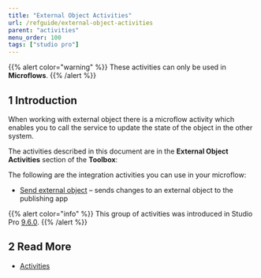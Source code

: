 ```yaml
---
title: "External Object Activities"
url: /refguide/external-object-activities
parent: "activities"
menu_order: 100
tags: ["studio pro"]
---
```

{{% alert color="warning" %}}
These activities can only be used in **Microflows**.
{{% /alert %}}

## 1 Introduction

When working with external object there is a microflow activity which enables you to call the service to update the state of the object in the other system.

The activities described in this document are in the **External Object Activities** section of the **Toolbox**:

The following are the integration activities you can use in your microflow:

* [Send external object](send-external-object) – sends changes to an external object to the publishing app

{{% alert color="info" %}}
This group of activities was introduced in Studio Pro [9.6.0](/releasenotes/studio-pro/9.6).
{{% /alert %}}

## 2 Read More

* [Activities](activities)
